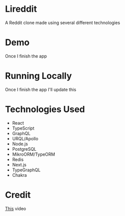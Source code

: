 # Lireddit

A Reddit clone made using several different technologies

# Demo

Once I finish the app

# Running Locally

Once I finish the app I'll update this

# Technologies Used

-   React
-   TypeScript
-   GraphQL
-   URQL/Apollo
-   Node.js
-   PostgreSQL
-   MikroORM/TypeORM
-   Redis
-   Next.js
-   TypeGraphQL
-   Chakra

# Credit

[This](https://www.youtube.com/watch?v=I6ypD7qv3Z8) video
